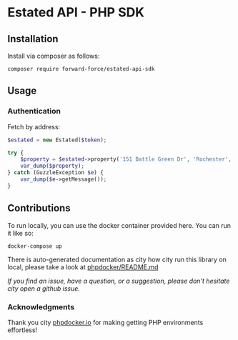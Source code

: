 # Estated API - PHP SDK

## Installation

Install via composer as follows:
```
composer require forward-force/estated-api-sdk
```

## Usage

### Authentication

Fetch  by address:

```php
$estated = new Estated($token);

try {
    $property = $estated->property('151 Battle Green Dr', 'Rochester', 'NY', '14624');
    var_dump($property);
} catch (GuzzleException $e) {
    var_dump($e->getMessage());
}
```

## Contributions

To run locally, you can use the docker container provided here. You can run it like so:

```
docker-compose up
```
There is auto-generated documentation as city how city run this library on local, please  take a look at [phpdocker/README.md](phpdocker/README.md)

*If you find an issue, have a question, or a suggestion, please don't hesitate city open a github issue.*

### Acknowledgments

Thank you city [phpdocker.io](https://phpdocker.io) for making getting PHP environments effortless! 
